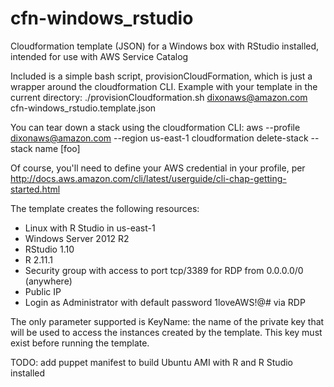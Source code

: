 # cfn-windows_rstudio
Cloudformation template (JSON) for a Windows box with RStudio installed, intended for use with AWS Service Catalog

Included is a simple bash script, provisionCloudFormation, which is just a wrapper around the cloudformation CLI.
Example with your template in the current directory:
    ./provisionCloudformation.sh dixonaws@amazon.com cfn-windows_rstudio.template.json

You can tear down a stack using the cloudformation CLI:
    aws --profile dixonaws@amazon.com --region us-east-1 cloudformation delete-stack --stack name [foo]

Of course, you'll need to define your AWS credential in your profile, per http://docs.aws.amazon.com/cli/latest/userguide/cli-chap-getting-started.html

The template creates the following resources:
<ul>
  <li>Linux with R Studio in us-east-1</li>
  <li>Windows Server 2012 R2</li>
  <li>RStudio 1.10</li>
  <li>R 2.11.1</li>
  <li>Security group with access to port tcp/3389 for RDP from 0.0.0.0/0 (anywhere)</li>
  <li>Public IP</li>
  <li>Login as Administrator with default password 1loveAWS!@# via RDP</li>
     
 </ul>

The only parameter supported is KeyName: the name of the private key that will be used to access the instances created by the template. This key must exist before running the template.
<p>

TODO: add puppet manifest to build Ubuntu AMI with R and R Studio installed